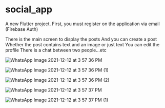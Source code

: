 # social_app

A new Flutter project.
First, you must register on the application via email (Firebase Auth)

There is the main screen to display the posts
And you can create a post
Whether the post contains text and an image or just text
You can edit the profile
There is a chat between two people...etc


![WhatsApp Image 2021-12-12 at 3 57 36 PM](https://user-images.githubusercontent.com/67502781/145715322-ba9aeedd-6f56-40a3-97bf-4b050d24f3ce.jpeg)

![WhatsApp Image 2021-12-12 at 3 57 36 PM (1)](https://user-images.githubusercontent.com/67502781/145715324-bf24d1be-3785-4d78-9ac8-ab72fdd36c3f.jpeg)

![WhatsApp Image 2021-12-12 at 3 57 36 PM (2)](https://user-images.githubusercontent.com/67502781/145715327-014d048a-4163-4b9d-8fd7-36965b35c193.jpeg)

![WhatsApp Image 2021-12-12 at 3 57 37 PM](https://user-images.githubusercontent.com/67502781/145715331-59b4847e-c6b5-43f6-b41b-b8bce3a0096f.jpeg)

![WhatsApp Image 2021-12-12 at 3 57 37 PM (1)](https://user-images.githubusercontent.com/67502781/145715334-16306c1f-a95c-4987-8af5-b151adf374e2.jpeg)

